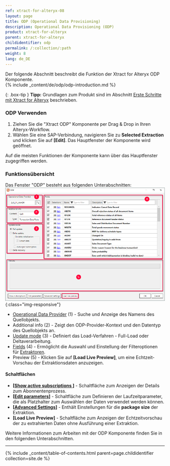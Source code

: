 ```yaml
---
ref: xtract-for-alteryx-08
layout: page
title: ODP (Operational Data Provisioning)
description: Operational Data Provisioning (ODP)
product: xtract-for-alteryx
parent: xtract-for-alteryx
childidentifier: odp
permalink: /:collection/:path
weight: 8
lang: de_DE
---
```


Der folgende Abschnitt beschreibt die Funktion der Xtract for Alteryx ODP Komponente. <br>
{% include _content/de/odp/odp-introduction.md %} 

{: .box-tip }
**Tipp:** Grundlagen zum Produkt sind im Abschnitt [Erste Schritte mit Xtract for Alteryx](./erste-schritte) beschrieben.

### ODP Verwenden
1. Ziehen Sie die "Xtract ODP" Komponente per Drag & Drop in Ihren Alteryx-Workflow.
2. Wählen Sie eine SAP-Verbindung, navigieren Sie zu **Selected Extraction** und klicken Sie auf **[Edit]**. Das Hauptfenster der Komponente wird geöffnet.

Auf die meisten Funktionen der Komponente kann über das Hauptfenster zugegriffen werden.


###  Funktionsübersicht
Das Fenster "ODP" besteht aus folgenden Unterabschnitten:
![ODP Component](/img/content/xfa/xfa_odp_overview.png){:class="img-responsive"}

- [Operational Data Provider](./odp/odp-define#ein-objekt-data-object-suchen) (1) - Suche und Anzeige des Namens des Quellobjekts.
- Additional info (2) - Zeigt den ODP-Provider-Kontext und den Datentyp des Quellobjekts an.
- [Update mode](./odp/odp-define#load-verfahren-update-mode) (3) - Definiert das Load-Verfahren - Full-Load oder Deltaverarbeitung.
- [Fields](./odp/odp-define#selektion-und-filter) (4) - Ermöglicht die Auswahl und Einstellung der Filteroptionen für [Extraktoren](./odp/odp-extractors).
- Preview (5) - Klicken Sie auf **[Load Live Preview]**, um eine Echtzeit-Vorschau der Extraktionsdaten anzuzeigen.

#### Schaltflächen
- **[[Show active subscriptions ](./odp/odp-settings#abonnements)]** - Schaltfläche zum Anzeigen der Details zum Abonnentenprozess.
- **[[Edit parameters](./odp/odp-settings#parameter-bearbeiten)]** - Schaltfläche zum Definieren der Laufzeitparameter, die als Platzhalter zum Auswählen der Daten verwendet werden können.
- **[[Advanced Settings](./odp/odp-settings#fortgeschrittene-einstellungen)]** - Enthält Einstellungen für die **package size** der Extraktion.
- **[Load Live Preview]** - Schaltfläche zum Anzeigen der Echtzeitvorschau der zu extrahierten Daten ohne Ausführung einer Extraktion. 

Weitere Informationen zum Arbeiten mit der ODP Komponente finden Sie in den folgenden Unterabschnitten.

---

{% include _content/table-of-contents.html parent=page.childidentifier collection=site.de %}
